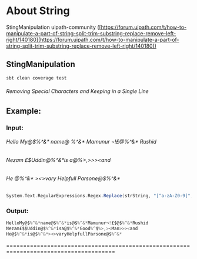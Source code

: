 # About String<a id="sec-3" name="sec-3"></a>


StingManipulation uipath-community  ([https://forum.uipath.com/t/how-to-manipulate-a-part-of-string-split-trim-substring-replace-remove-left-right/140180](https://forum.uipath.com/t/how-to-manipulate-a-part-of-string-split-trim-substring-replace-remove-left-right/140180))

## StingManipulation 

```sh
sbt clean coverage test
```

###### Removing Special Characters and Keeping in a Single Line

## Example:

### Input:
###### Hello My@$%^&*               name@                              $%^&* is@$%^&* Mamunur ¬!£$@$%^&* Rushid
###### Nezam £$$Uddin @$%^&*is 			a@$%^&* Good %^$%>,><Man >>><and 
###### He @$%^&* is@$%^&*  ><>vary Helpfull Parsone@$%^&*


```scala
System.Text.RegularExpressions.Regex.Replace(strString, "[^a-zA-Z0-9]", " ")
```
### Output: 

```scala
HelloMy@$%^&*name@$%^&*is@$%^&*Mamunur¬!£$@$%^&*Rushid
Nezam£$$Uddin@$%^&*isa@$%^&*Good%^$%>,><Man>>><and
He@$%^&*is@$%^&*><>varyHelpfullParsone@$%^&*
```


======================================================================================

